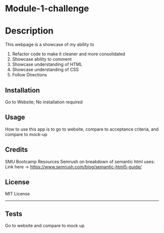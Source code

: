 # Module-1-challenge

# Description

This webpage is a showcase of my ability to

1. Refactor code to make it cleaner and more consolidated
2. Showcase ability to comment
3. Showcase understanding of HTML
4. Showcase understanding of CSS
5. Follow Directions

## Installation

Go to Website; No installation required

## Usage

How to use this app is to go to website, compare to acceptance criteria, and compare to mock-up

## Credits

SMU Bootcamp Resources
Semrush on breakdown of semantic html uses: Link here -> https://www.semrush.com/blog/semantic-html5-guide/

## License

MIT License

---

## Tests

Go to website and compare to mock up
